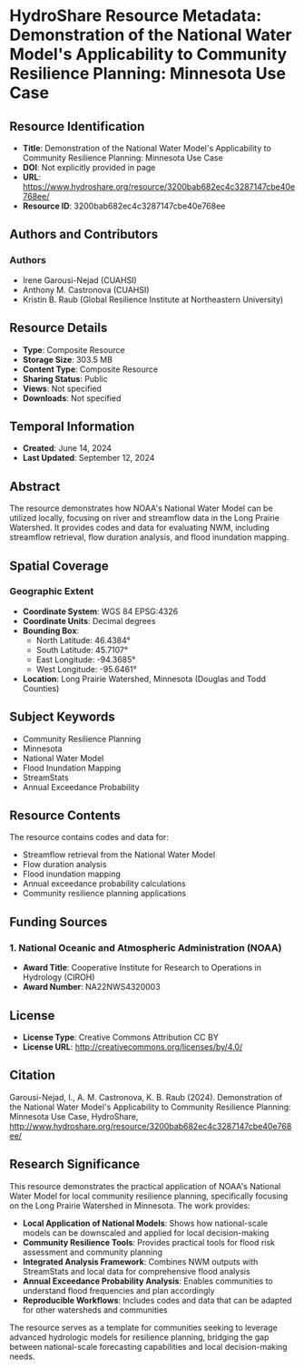 # HydroShare Resource Metadata: Demonstration of the National Water Model's Applicability to Community Resilience Planning: Minnesota Use Case

## Resource Identification
- **Title**: Demonstration of the National Water Model's Applicability to Community Resilience Planning: Minnesota Use Case
- **DOI**: Not explicitly provided in page
- **URL**: https://www.hydroshare.org/resource/3200bab682ec4c3287147cbe40e768ee/
- **Resource ID**: 3200bab682ec4c3287147cbe40e768ee

## Authors and Contributors
### Authors
- Irene Garousi-Nejad (CUAHSI)
- Anthony M. Castronova (CUAHSI)
- Kristin B. Raub (Global Resilience Institute at Northeastern University)

## Resource Details
- **Type**: Composite Resource
- **Storage Size**: 303.5 MB
- **Content Type**: Composite Resource
- **Sharing Status**: Public
- **Views**: Not specified
- **Downloads**: Not specified

## Temporal Information
- **Created**: June 14, 2024
- **Last Updated**: September 12, 2024

## Abstract
The resource demonstrates how NOAA's National Water Model can be utilized locally, focusing on river and streamflow data in the Long Prairie Watershed. It provides codes and data for evaluating NWM, including streamflow retrieval, flow duration analysis, and flood inundation mapping.

## Spatial Coverage
### Geographic Extent
- **Coordinate System**: WGS 84 EPSG:4326
- **Coordinate Units**: Decimal degrees
- **Bounding Box**:
  - North Latitude: 46.4384°
  - South Latitude: 45.7107°
  - East Longitude: -94.3685°
  - West Longitude: -95.6461°
- **Location**: Long Prairie Watershed, Minnesota (Douglas and Todd Counties)

## Subject Keywords
- Community Resilience Planning
- Minnesota
- National Water Model
- Flood Inundation Mapping
- StreamStats
- Annual Exceedance Probability

## Resource Contents
The resource contains codes and data for:
- Streamflow retrieval from the National Water Model
- Flow duration analysis
- Flood inundation mapping
- Annual exceedance probability calculations
- Community resilience planning applications

## Funding Sources

### 1. National Oceanic and Atmospheric Administration (NOAA)
- **Award Title**: Cooperative Institute for Research to Operations in Hydrology (CIROH)
- **Award Number**: NA22NWS4320003

## License
- **License Type**: Creative Commons Attribution CC BY
- **License URL**: http://creativecommons.org/licenses/by/4.0/

## Citation
Garousi-Nejad, I., A. M. Castronova, K. B. Raub (2024). Demonstration of the National Water Model's Applicability to Community Resilience Planning: Minnesota Use Case, HydroShare, http://www.hydroshare.org/resource/3200bab682ec4c3287147cbe40e768ee/

## Research Significance
This resource demonstrates the practical application of NOAA's National Water Model for local community resilience planning, specifically focusing on the Long Prairie Watershed in Minnesota. The work provides:

- **Local Application of National Models**: Shows how national-scale models can be downscaled and applied for local decision-making
- **Community Resilience Tools**: Provides practical tools for flood risk assessment and community planning
- **Integrated Analysis Framework**: Combines NWM outputs with StreamStats and local data for comprehensive flood analysis
- **Annual Exceedance Probability Analysis**: Enables communities to understand flood frequencies and plan accordingly
- **Reproducible Workflows**: Includes codes and data that can be adapted for other watersheds and communities

The resource serves as a template for communities seeking to leverage advanced hydrologic models for resilience planning, bridging the gap between national-scale forecasting capabilities and local decision-making needs.